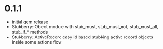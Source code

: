 # 0.1.1
* initial gem release
* Stubberry::Object module with stub_must, stub_must_not, stub_must_all, stub_if_* methods
* Stubberry::ActiveRecord easy id based stubbing active record objects inside some actions flow 
